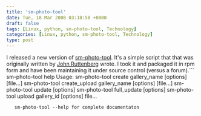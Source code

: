 ```yaml
---
title: 'sm-photo-tool'
date: Tue, 18 Mar 2008 03:18:58 +0000
draft: false
tags: [Linux, python, sm-photo-tool, Technology]
categories: [Linux, python, sm-photo-tool, Technology]
type: post
---
```


I released a new version of [sm-photo-tool](https://sourceforge.net/project/showfiles.php?group_id=179298&package_id=207078). It's a simple script that that was originally written by [John Ruttenberg](http://rutt.smugmug.com/) wrote. I took it and packaged it in rpm form and have been maintaining it under source control (versus a forum).```
sm-photo-tool help
Usage: sm-photo-tool create gallery\_name \[options\] \[file...\]
       sm-photo-tool create\_upload gallery\_name \[options\] \[file...\]
       sm-photo-tool update \[options\]
       sm-photo-tool full\_update \[options\]
       sm-photo-tool upload gallery\_id \[options\] file...

       sm-photo-tool --help for complete documentaton
```It's create to upload an entire directory of photos to [smugmug](http://www.smugmug.com) from the command line.
